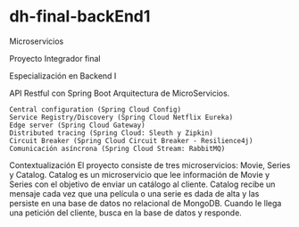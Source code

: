# dh-final-backEnd1
Microservicios


Proyecto Integrador final

Especialización en Backend I

API Restful con Spring Boot
Arquitectura de MicroServicios.

    Central configuration (Spring Cloud Config)
    Service Registry/Discovery (Spring Cloud Netflix Eureka)
    Edge server (Spring Cloud Gateway)
    Distributed tracing (Spring Cloud: Sleuth y Zipkin)
    Circuit Breaker (Spring Cloud Circuit Breaker - Resilience4j)
    Comunicación asíncrona (Spring Cloud Stream: RabbitMQ)



Contextualización
El proyecto consiste de tres microservicios: Movie, Series y Catalog. Catalog es un microservicio que lee información de Movie y Series con el objetivo de enviar un catálogo al cliente. Catalog recibe un mensaje cada vez que una película o una serie es dada de alta y las persiste en una base de datos no relacional de MongoDB. Cuando le llega una petición del cliente, busca en la base de datos y responde.
